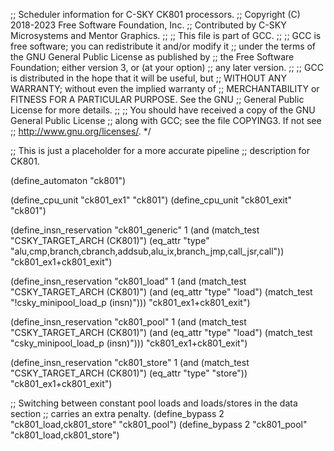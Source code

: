 ;; Scheduler information for C-SKY CK801 processors.
;; Copyright (C) 2018-2023 Free Software Foundation, Inc.
;; Contributed by C-SKY Microsystems and Mentor Graphics.
;;
;; This file is part of GCC.
;;
;; GCC is free software; you can redistribute it and/or modify it
;; under the terms of the GNU General Public License as published by
;; the Free Software Foundation; either version 3, or (at your option)
;; any later version.
;;
;; GCC is distributed in the hope that it will be useful, but
;; WITHOUT ANY WARRANTY; without even the implied warranty of
;; MERCHANTABILITY or FITNESS FOR A PARTICULAR PURPOSE.  See the GNU
;; General Public License for more details.
;;
;; You should have received a copy of the GNU General Public License
;; along with GCC; see the file COPYING3.  If not see
;; <http://www.gnu.org/licenses/>.  */

;; This is just a placeholder for a more accurate pipeline
;; description for CK801.

(define_automaton "ck801")

(define_cpu_unit "ck801_ex1" "ck801")
(define_cpu_unit "ck801_exit" "ck801")

(define_insn_reservation "ck801_generic" 1
  (and (match_test "CSKY_TARGET_ARCH (CK801)")
       (eq_attr "type" "alu,cmp,branch,cbranch,addsub,alu_ix,branch_jmp,call_jsr,call"))
  "ck801_ex1+ck801_exit")

(define_insn_reservation "ck801_load" 1
  (and (match_test "CSKY_TARGET_ARCH (CK801)")
       (and (eq_attr "type" "load")
	    (match_test "!csky_minipool_load_p (insn)")))
  "ck801_ex1+ck801_exit")

(define_insn_reservation "ck801_pool" 1
  (and (match_test "CSKY_TARGET_ARCH (CK801)")
       (and (eq_attr "type" "load")
	    (match_test "csky_minipool_load_p (insn)")))
  "ck801_ex1+ck801_exit")

(define_insn_reservation "ck801_store" 1
  (and (match_test "CSKY_TARGET_ARCH (CK801)")
       (eq_attr "type" "store"))
  "ck801_ex1+ck801_exit")

;; Switching between constant pool loads and loads/stores in the data section
;; carries an extra penalty.
(define_bypass 2 "ck801_load,ck801_store" "ck801_pool")
(define_bypass 2 "ck801_pool" "ck801_load,ck801_store")
